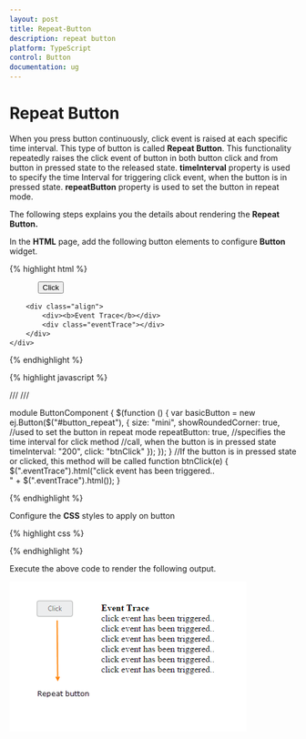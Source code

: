 ```yaml
---
layout: post
title: Repeat-Button
description: repeat button
platform: TypeScript
control: Button
documentation: ug
---
```


# Repeat Button

When you press button continuously, click event is raised at each specific time interval. This type of button is called **Repeat Button**. This functionality repeatedly raises the click event of button in both button click and from button in pressed state to the released state. **timeInterval** property is used to specify the time Interval for triggering click event, when the button is in pressed state. **repeatButton** property is used to set the button in repeat mode.

The following steps explains you the details about rendering the **Repeat Button.**

In the **HTML** page, add the following button elements to configure **Button** widget.


{% highlight html %}

   <div class="control">    
        <div class="align">                        
            <button id="button_repeat">Click
                </button>
        </div>

        <div class="align">
            <div><b>Event Trace</b></div>
            <div class="eventTrace"></div>
        </div>
    </div>

{% endhighlight %}

{% highlight javascript %}

/// <reference path="tsfiles/jquery.d.ts" />
/// <reference path="tsfiles/ej.web.all.d.ts" />

module ButtonComponent {
    $(function () {
        var basicButton = new ej.Button($("#button_repeat"), {
            size: "mini",
            showRoundedCorner: true,
            //used to set the button in repeat mode
            repeatButton: true,
            //specifies the time interval for click method
            //call, when the button is in pressed state
            timeInterval: "200",
            click: "btnClick"
        });
    });
} 
    //If the button  is in pressed state or clicked, this method will be called
    function btnClick(e) {
        $(".eventTrace").html("click event has been triggered..</br>" + $(".eventTrace").html());
    }

{% endhighlight %}

Configure the **CSS** styles to apply on button

{% highlight css %}

<style>
    .align {
        display: table-cell;
        padding-left: 50px;
    }
</style>

{% endhighlight %}



Execute the above code to render the following output.

![](Repeat-Button_images/Repeat-Button_img1.png) 

